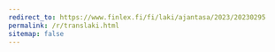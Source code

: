 ```yaml
---
redirect_to: https://www.finlex.fi/fi/laki/ajantasa/2023/20230295
permalink: /r/translaki.html
sitemap: false
---
```

